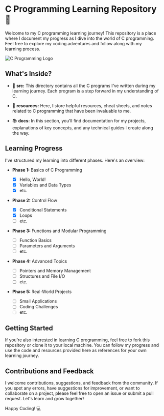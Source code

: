# C Programming Learning Repository 🚀

Welcome to my C programming learning journey! This repository is a place where I document my progress as I dive into the world of C programming. Feel free to explore my coding adventures and follow along with my learning process.

![C Programming Logo](https://e1.pxfuel.com/desktop-wallpaper/62/435/desktop-wallpaper-c-in-embedded-systems-programming-c-programming-language.jpg)

## What's Inside?

- 📂 **src:** This directory contains all the C programs I've written during my learning journey. Each program is a step forward in my understanding of C.

- 📁 **resources:** Here, I store helpful resources, cheat sheets, and notes related to C programming that have been invaluable to me.

- 📚 **docs:** In this section, you'll find documentation for my projects, explanations of key concepts, and any technical guides I create along the way.

## Learning Progress

I've structured my learning into different phases. Here's an overview:

- **Phase 1:** Basics of C Programming

  - [x] Hello, World!
  - [x] Variables and Data Types
  - [x] etc.

- **Phase 2:** Control Flow

  - [x] Conditional Statements
  - [x] Loops
  - [ ] etc.

- **Phase 3:** Functions and Modular Programming

  - [ ] Function Basics
  - [ ] Parameters and Arguments
  - [ ] etc.

- **Phase 4:** Advanced Topics

  - [ ] Pointers and Memory Management
  - [ ] Structures and File I/O
  - [ ] etc.

- **Phase 5:** Real-World Projects
  - [ ] Small Applications
  - [ ] Coding Challenges
  - [ ] etc.

## Getting Started

If you're also interested in learning C programming, feel free to fork this repository or clone it to your local machine. You can follow my progress and use the code and resources provided here as references for your own learning journey.

## Contributions and Feedback

I welcome contributions, suggestions, and feedback from the community. If you spot any errors, have suggestions for improvement, or want to collaborate on a project, please feel free to open an issue or submit a pull request. Let's learn and grow together!

Happy Coding! 💻
